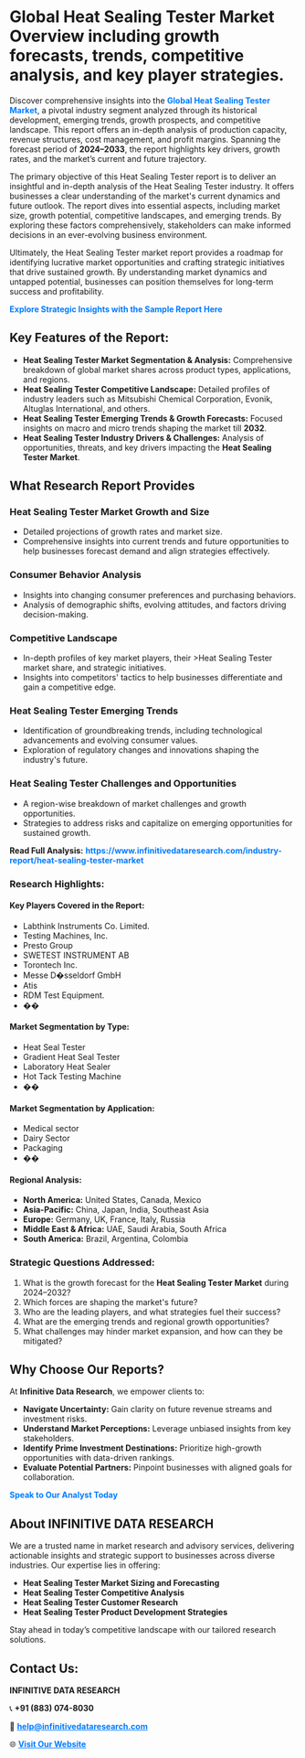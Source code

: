 <h1>Global Heat Sealing Tester Market Overview including growth forecasts, trends, competitive analysis, and key player strategies.</h1>
<p>
Discover comprehensive insights into the 
<a href="https://www.infinitivedataresearch.com/industry-report/heat-sealing-tester-market" rel="dofollow" style="color: #007BFF; text-decoration: none;"><strong>Global Heat Sealing Tester Market</strong></a>, a pivotal industry segment analyzed through its historical development, emerging trends, growth prospects, and competitive landscape. This report offers an in-depth analysis of production capacity, revenue structures, cost management, and profit margins. Spanning the forecast period of <strong>2024–2033</strong>, the report highlights key drivers, growth rates, and the market’s current and future trajectory.
</p>
<p>
The primary objective of this Heat Sealing Tester report is to deliver an insightful and in-depth analysis of the Heat Sealing Tester industry. It offers businesses a clear understanding of the market's current dynamics and future outlook. The report dives into essential aspects, including market size, growth potential, competitive landscapes, and emerging trends. By exploring these factors comprehensively, stakeholders can make informed decisions in an ever-evolving business environment.
</p>
<p>
Ultimately, the Heat Sealing Tester market report provides a roadmap for identifying lucrative market opportunities and crafting strategic initiatives that drive sustained growth. By understanding market dynamics and untapped potential, businesses can position themselves for long-term success and profitability.
</p>
<p>
<a href="https://www.infinitivedataresearch.com/request-sample/reportId=109099" style="color: #007BFF; text-decoration: none;"><strong>Explore Strategic Insights with the Sample Report Here</strong></a>
</p>

<h2>Key Features of the Report:</h2>
<ul>
<li><strong>Heat Sealing Tester Market Segmentation & Analysis:</strong> Comprehensive breakdown of global market shares across product types, applications, and regions.</li>
<li><strong>Heat Sealing Tester Competitive Landscape:</strong> Detailed profiles of industry leaders such as Mitsubishi Chemical Corporation, Evonik, Altuglas International, and others.</li>
<li><strong>Heat Sealing Tester Emerging Trends & Growth Forecasts:</strong> Focused insights on macro and micro trends shaping the market till <strong>2032</strong>.</li>
<li><strong>Heat Sealing Tester Industry Drivers & Challenges:</strong> Analysis of opportunities, threats, and key drivers impacting the <strong>Heat Sealing Tester Market</strong>.</li>
</ul>

<h2>What Research Report Provides</h2>
<h3>Heat Sealing Tester Market Growth and Size</h3>
<ul>
<li>Detailed projections of growth rates and market size.</li>
<li>Comprehensive insights into current trends and future opportunities to help businesses forecast demand and align strategies effectively.</li>
</ul>

<h3>Consumer Behavior Analysis</h3>
<ul>
<li>Insights into changing consumer preferences and purchasing behaviors.</li>
<li>Analysis of demographic shifts, evolving attitudes, and factors driving decision-making.</li>
</ul>

<h3>Competitive Landscape</h3>
<ul>
<li>In-depth profiles of key market players, their >Heat Sealing Tester market share, and strategic initiatives.</li>
<li>Insights into competitors' tactics to help businesses differentiate and gain a competitive edge.</li>
</ul>

<h3>Heat Sealing Tester Emerging Trends</h3>
<ul>
<li>Identification of groundbreaking trends, including technological advancements and evolving consumer values.</li>
<li>Exploration of regulatory changes and innovations shaping the industry's future.</li>
</ul>

<h3>Heat Sealing Tester Challenges and Opportunities</h3>
<ul>
<li>A region-wise breakdown of market challenges and growth opportunities.</li>
<li>Strategies to address risks and capitalize on emerging opportunities for sustained growth.</li>
</ul>
<p><strong>Read Full Analysis:</strong> <a href="https://www.infinitivedataresearch.com/industry-report/heat-sealing-tester-market" rel="dofollow" style="color: #007BFF; text-decoration: none;"><strong>https://www.infinitivedataresearch.com/industry-report/heat-sealing-tester-market</strong></a></p>
<h3>Research Highlights:</h3>
<h4>Key Players Covered in the Report:</h4>
<ul><li>Labthink Instruments Co. Limited.</li><li>Testing Machines, Inc.</li><li>Presto Group</li><li>SWETEST INSTRUMENT AB</li><li>Torontech Inc.</li><li>Messe D�sseldorf GmbH</li><li>Atis</li><li>RDM Test Equipment.</li><li>��</li></ul>
<h4>Market Segmentation by Type:</h4>
<ul><li>Heat Seal Tester</li><li>Gradient Heat Seal Tester</li><li>Laboratory Heat Sealer</li><li>Hot Tack Testing Machine</li><li>��</li></ul>
<h4>Market Segmentation by Application:</h4>
<ul><li>Medical sector</li><li>Dairy Sector</li><li>Packaging</li><li>��</li></ul>

<h4>Regional Analysis:</h4>
<ul>
<li><strong>North America:</strong> United States, Canada, Mexico</li>
<li><strong>Asia-Pacific:</strong> China, Japan, India, Southeast Asia</li>
<li><strong>Europe:</strong> Germany, UK, France, Italy, Russia</li>
<li><strong>Middle East & Africa:</strong> UAE, Saudi Arabia, South Africa</li>
<li><strong>South America:</strong> Brazil, Argentina, Colombia</li>
</ul>

<h3>Strategic Questions Addressed:</h3>
<ol>
<li>What is the growth forecast for the <strong>Heat Sealing Tester Market</strong> during 2024–2032?</li>
<li>Which forces are shaping the market's future?</li>
<li>Who are the leading players, and what strategies fuel their success?</li>
<li>What are the emerging trends and regional growth opportunities?</li>
<li>What challenges may hinder market expansion, and how can they be mitigated?</li>
</ol>

<h2>Why Choose Our Reports?</h2>
<p>At <strong>Infinitive Data Research</strong>, we empower clients to:</p>
<ul>
<li><strong>Navigate Uncertainty:</strong> Gain clarity on future revenue streams and investment risks.</li>
<li><strong>Understand Market Perceptions:</strong> Leverage unbiased insights from key stakeholders.</li>
<li><strong>Identify Prime Investment Destinations:</strong> Prioritize high-growth opportunities with data-driven rankings.</li>
<li><strong>Evaluate Potential Partners:</strong> Pinpoint businesses with aligned goals for collaboration.</li>
</ul>
<p><a href="https://www.infinitivedataresearch.com/industry-report/heat-sealing-tester-market" rel="dofollow" style="color: #007BFF; text-decoration: none;"><strong>Speak to Our Analyst Today</strong></a></p>

<h2>About INFINITIVE DATA RESEARCH</h2>
<p>We are a trusted name in market research and advisory services, delivering actionable insights and strategic support to businesses across diverse industries. Our expertise lies in offering:</p>
<ul>
<li><strong>Heat Sealing Tester Market Sizing and Forecasting</strong></li>
<li><strong>Heat Sealing Tester Competitive Analysis</strong></li>
<li><strong>Heat Sealing Tester Customer Research</strong></li>
<li><strong>Heat Sealing Tester Product Development Strategies</strong></li>
</ul>
<p>Stay ahead in today’s competitive landscape with our tailored research solutions.</p>

<h2>Contact Us:</h2>
<p><strong>INFINITIVE DATA RESEARCH</strong></p>
<p>📞 <strong>+91 (883) 074-8030</strong></p>
<p>📧 <strong><a href="mailto:help@infinitivedataresearch.com" style="color: #007BFF;">help@infinitivedataresearch.com</a></strong></p>
<p>🌐 <strong><a href="https://www.infinitivedataresearch.com" rel="dofollow" style="color: #007BFF;">Visit Our Website</a></strong></p>